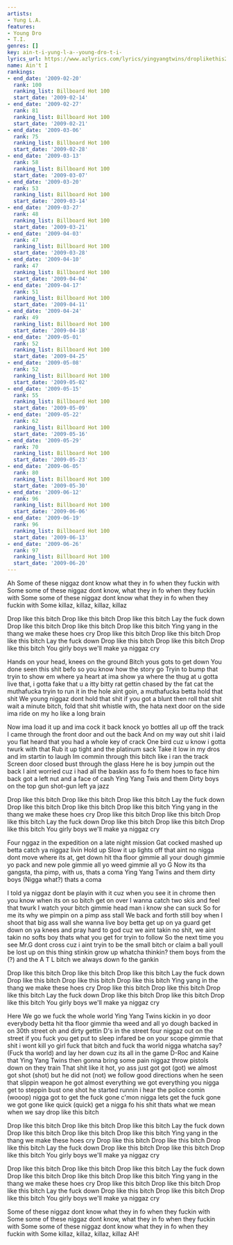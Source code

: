 ```yaml
---
artists:
- Yung L.A.
features:
- Young Dro
- T.I.
genres: []
key: ain-t-i-yung-l-a--young-dro-t-i-
lyrics_url: https://www.azlyrics.com/lyrics/yingyangtwins/droplikethis2001.html
name: Ain't I
rankings:
- end_date: '2009-02-20'
  rank: 100
  ranking_list: Billboard Hot 100
  start_date: '2009-02-14'
- end_date: '2009-02-27'
  rank: 81
  ranking_list: Billboard Hot 100
  start_date: '2009-02-21'
- end_date: '2009-03-06'
  rank: 75
  ranking_list: Billboard Hot 100
  start_date: '2009-02-28'
- end_date: '2009-03-13'
  rank: 58
  ranking_list: Billboard Hot 100
  start_date: '2009-03-07'
- end_date: '2009-03-20'
  rank: 53
  ranking_list: Billboard Hot 100
  start_date: '2009-03-14'
- end_date: '2009-03-27'
  rank: 48
  ranking_list: Billboard Hot 100
  start_date: '2009-03-21'
- end_date: '2009-04-03'
  rank: 47
  ranking_list: Billboard Hot 100
  start_date: '2009-03-28'
- end_date: '2009-04-10'
  rank: 47
  ranking_list: Billboard Hot 100
  start_date: '2009-04-04'
- end_date: '2009-04-17'
  rank: 51
  ranking_list: Billboard Hot 100
  start_date: '2009-04-11'
- end_date: '2009-04-24'
  rank: 49
  ranking_list: Billboard Hot 100
  start_date: '2009-04-18'
- end_date: '2009-05-01'
  rank: 52
  ranking_list: Billboard Hot 100
  start_date: '2009-04-25'
- end_date: '2009-05-08'
  rank: 52
  ranking_list: Billboard Hot 100
  start_date: '2009-05-02'
- end_date: '2009-05-15'
  rank: 55
  ranking_list: Billboard Hot 100
  start_date: '2009-05-09'
- end_date: '2009-05-22'
  rank: 62
  ranking_list: Billboard Hot 100
  start_date: '2009-05-16'
- end_date: '2009-05-29'
  rank: 70
  ranking_list: Billboard Hot 100
  start_date: '2009-05-23'
- end_date: '2009-06-05'
  rank: 80
  ranking_list: Billboard Hot 100
  start_date: '2009-05-30'
- end_date: '2009-06-12'
  rank: 96
  ranking_list: Billboard Hot 100
  start_date: '2009-06-06'
- end_date: '2009-06-19'
  rank: 96
  ranking_list: Billboard Hot 100
  start_date: '2009-06-13'
- end_date: '2009-06-26'
  rank: 97
  ranking_list: Billboard Hot 100
  start_date: '2009-06-20'
---
```


Ah
Some of these niggaz dont know
what they in fo when they fuckin with
Some some of these niggaz dont know, what they in fo when they fuckin with
Some some of these niggaz dont know what they in fo when they fuckin with
Some killaz, killaz, killaz, killaz

Drop like this bitch
Drop like this bitch
Drop like this bitch
Lay the fuck down
Drop like this bitch
Drop like this bitch
Drop like this bitch
Ying yang in the thang we make these hoes cry
Drop like this bitch
Drop like this bitch
Drop like this bitch
Lay the fuck down
Drop like this bitch
Drop like this bitch
Drop like this bitch
You girly boys we'll make ya niggaz cry

Hands on your head, knees on the ground
Bitch yous gots to get down
You done seen this shit befo so you know how the story go
Tryin to bump that tryin to show em where ya heart at
ima show ya where the thug at
u gotta live that, i gotta fake that
u a itty bitty rat gettin chased by the fat cat
the muthafucka tryin to run it in the hole
aint goin, a muthafucka betta hold that shit
We young niggaz dont hold that shit
if you got a blunt then roll that shit
wait a minute bitch, fold that shit
whistle with, the hata next door on the side
ima ride on my ho like a long brain

Now ima load it up and ima cock it back
knock yo bottles all up off the track
I came through the front door and out the back
And on my way out shit i laid you flat
heard that you had a whole key of crack
One bird cuz u know i gotta twurk with that
Rub it up tight and the platinum sack
Take it low in my dros and im startin to laugh
Im commin through this bitch like i ran the track
Screen door closed bust through the glass
Here he is boy jumpin out the back
I aint worried cuz i had all the baskin ass
fo fo them hoes to face him back
got a left nut and a face of cash
Ying Yang Twis and them Dirty boys
on the top gun shot-gun left ya jazz

Drop like this bitch
Drop like this bitch
Drop like this bitch
Lay the fuck down
Drop like this bitch
Drop like this bitch
Drop like this bitch
Ying yang in the thang we make these hoes cry
Drop like this bitch
Drop like this bitch
Drop like this bitch
Lay the fuck down
Drop like this bitch
Drop like this bitch
Drop like this bitch
You girly boys we'll make ya niggaz cry

Four nggaz in the expedition on a late night mission
Gat cocked mashed up betta catch ya niggaz livin 
Hold up Slow it up lights off that aint no
nigga dont move where its at, get down hit tha floor
gimmie all your dough gimmie yo pack and new pole
gimmie all yo weed gimmie all yo G
Now its tha gangsta, tha pimp, with us, thats a coma
Ying Yang Twins and them dirty boys (Nigga what?)
thats a coma

I told ya niggaz dont be playin with it 
cuz when you see it in chrome 
then you know when its on so bitch get on over
I wanna catch two skis and feel that twurk
I watch your bitch gimmie head man i know she can suck
So for me its why we pimpin on a pimp ass stall
We back and forth still boy when I shoot that big ass wall
she wanna live boy betta get up on ya guard
get down on ya knees and pray hard to god
cuz we aint takin no shit, we aint takin no softs 
boy thats what you get for tryin to follow
So the next time you see Mr.G dont cross
cuz i aint tryin to be the small bitch or claim a ball
youll be lost up on this thing stinkin
grow up whatcha thinkin?
them boys from the (?) and the A T L
bitch we always down fo the gankin

Drop like this bitch
Drop like this bitch
Drop like this bitch
Lay the fuck down
Drop like this bitch
Drop like this bitch
Drop like this bitch
Ying yang in the thang we make these hoes cry
Drop like this bitch
Drop like this bitch
Drop like this bitch
Lay the fuck down
Drop like this bitch
Drop like this bitch
Drop like this bitch
You girly boys we'll make ya niggaz cry

Here We go we fuck the whole world
Ying Yang Twins kickin in yo door
everybody betta hit tha floor
gimmie tha weed and all yo dough
backed in on 30th street
oh and dirty gettin D's in the street
four niggaz out on the street
if you fuck you get put to sleep
infared be on your scope
gimmie that shit i wont kill yo girl
fuck that bitch and fuck tha world
nigga whatcha say? (Fuck tha world)
and lay her down cuz its all in the game
D-Roc and Kaine that Ying Yang Twins then gonna bring some pain
niggaz throw pistols down on they train
That shit like it hot, yo ass just got got (got)
we almost got shot (shot)
but he did not (not)
we follow good directions when he seen that slippin weapon
he got almost everything we got everything you nigga get to steppin
bust one shot he started runnin
i hear the police comin (wooop)
nigga got to get the fuck gone
c'mon nigga lets get the fuck gone
we got gone like quick (quick)
get a nigga fo his shit
thats what we mean when we say drop like this bitch

Drop like this bitch
Drop like this bitch
Drop like this bitch
Lay the fuck down
Drop like this bitch
Drop like this bitch
Drop like this bitch
Ying yang in the thang we make these hoes cry
Drop like this bitch
Drop like this bitch
Drop like this bitch
Lay the fuck down
Drop like this bitch
Drop like this bitch
Drop like this bitch
You girly boys we'll make ya niggaz cry

Drop like this bitch
Drop like this bitch
Drop like this bitch
Lay the fuck down
Drop like this bitch
Drop like this bitch
Drop like this bitch
Ying yang in the thang we make these hoes cry
Drop like this bitch
Drop like this bitch
Drop like this bitch
Lay the fuck down
Drop like this bitch
Drop like this bitch
Drop like this bitch
You girly boys we'll make ya niggaz cry

Some of these niggaz dont know
what they in fo when they fuckin with
Some some of these niggaz dont know, what they in fo when they fuckin with
Some some of these niggaz dont know what they in fo when they fuckin with
Some killaz, killaz, killaz, killaz
AH!



